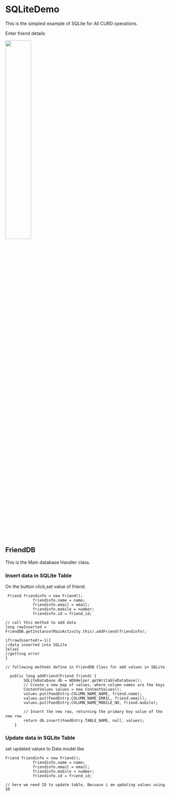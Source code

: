 # SQLiteDemo
This is the simplest example of SQLite for All CURD operations.

Enter friend details

<img  src="https://github.com/sunilparmar04/SQLiteDemo/blob/master/ScreenShots/output.png " width="40%">


## FriendDB
This is the Main database Handler class.


### Insert data in SQLite Table
 On the button click,set  value of friend.
```
 Friend friendinfo = new Friend();
            friendinfo.name = name;
            friendinfo.email = email;
            friendinfo.mobile = number;
            friendinfo.id = friend_id;

// call this method to add data
long rowInserted = FriendDB.getInstance(MainActivity.this).addFriend(friendinfo);

if(rowInserted!=-1){
//data inserted into SQLite
}else{
//getting error
}

// following methods define in FriendDB Class for add values in SQLite

  public long addFriend(Friend friend) {
        SQLiteDatabase db = mDbHelper.getWritableDatabase();
        // Create a new map of values, where column names are the keys
        ContentValues values = new ContentValues();
        values.put(FeedEntry.COLUMN_NAME_NAME, friend.name);
        values.put(FeedEntry.COLUMN_NAME_EMAIL, friend.email);
        values.put(FeedEntry.COLUMN_NAME_MOBILE_NO, friend.mobile);

        // Insert the new row, returning the primary key value of the new row
        return db.insert(FeedEntry.TABLE_NAME, null, values);
    }

```

### Update data in SQLite Table
set updated values to Data model like
```
Friend friendinfo = new Friend();
            friendinfo.name = name;
            friendinfo.email = email;
            friendinfo.mobile = number;
            friendinfo.id = friend_id;

// here we need ID to update table, Becuase i am updating values using ID

```
